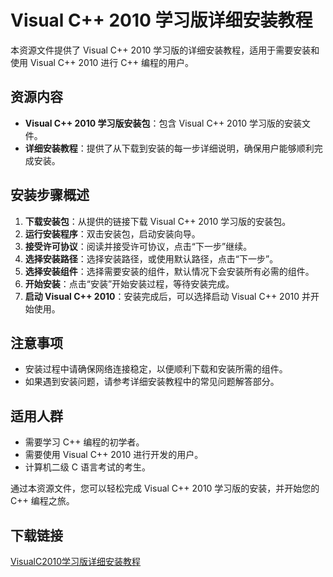 # Visual C++ 2010 学习版详细安装教程

本资源文件提供了 Visual C++ 2010 学习版的详细安装教程，适用于需要安装和使用 Visual C++ 2010 进行 C++ 编程的用户。

## 资源内容

- **Visual C++ 2010 学习版安装包**：包含 Visual C++ 2010 学习版的安装文件。
- **详细安装教程**：提供了从下载到安装的每一步详细说明，确保用户能够顺利完成安装。

## 安装步骤概述

1. **下载安装包**：从提供的链接下载 Visual C++ 2010 学习版的安装包。
2. **运行安装程序**：双击安装包，启动安装向导。
3. **接受许可协议**：阅读并接受许可协议，点击“下一步”继续。
4. **选择安装路径**：选择安装路径，或使用默认路径，点击“下一步”。
5. **选择安装组件**：选择需要安装的组件，默认情况下会安装所有必需的组件。
6. **开始安装**：点击“安装”开始安装过程，等待安装完成。
7. **启动 Visual C++ 2010**：安装完成后，可以选择启动 Visual C++ 2010 并开始使用。

## 注意事项

- 安装过程中请确保网络连接稳定，以便顺利下载和安装所需的组件。
- 如果遇到安装问题，请参考详细安装教程中的常见问题解答部分。

## 适用人群

- 需要学习 C++ 编程的初学者。
- 需要使用 Visual C++ 2010 进行开发的用户。
- 计算机二级 C 语言考试的考生。

通过本资源文件，您可以轻松完成 Visual C++ 2010 学习版的安装，并开始您的 C++ 编程之旅。

## 下载链接

[VisualC2010学习版详细安装教程](https://pan.quark.cn/s/a527589196db)
